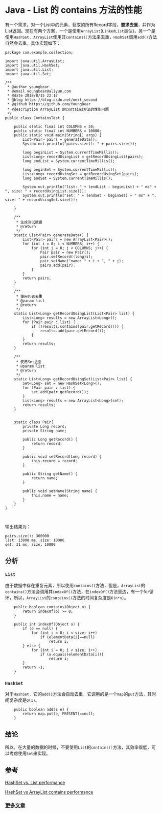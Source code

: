 # Java - List 的 contains 方法的性能

有一个需求，对一个List中的元素，获取的所有Record字段，**要求去重**，并作为List返回。现在有两个方案，一个是使用`ArrayList`(`LinkedList`类似)，另一个是使用`HashSet`，`ArrayList`使用其`contains()`方法来去重，`HashSet`调用`add()`方法自然会去重。具体实现如下：


```
package com.example.collection;

import java.util.ArrayList;
import java.util.HashSet;
import java.util.List;
import java.util.Set;

/**
 * @author youngbear
 * @email youngbear@aliyun.com
 * @date 2018/8/15 22:17
 * @blog https://blog.csdn.net/next_second
 * @github https://github.com/YoungBear
 * @description ArrayList 的contains方法的性能问题
 */
public class ContainsTest {

    public static final int COLUMNS = 30;
    public static final int NUMBERS = 10000;
    public static void main(String[] args) {
        List<Pair> pairs = generateData();
        System.out.println("pairs.size(): " + pairs.size());

        long beginList = System.currentTimeMillis();
        List<Long> recordUsingList = getRecordUsingList(pairs);
        long endList = System.currentTimeMillis();

        long beginSet = System.currentTimeMillis();
        List<Long> recordUsingSet = getRecordUsingSet(pairs);
        long endSet = System.currentTimeMillis();

        System.out.println("list: " + (endList - beginList) + " ms" + ", size: " + recordUsingList.size());
        System.out.println("set: " + (endSet - beginSet) + " ms" + ", size: " + recordUsingSet.size());

    }

    /**
     * 生成测试数据
     * @return
     */
    static List<Pair> generateData() {
        List<Pair> pairs = new ArrayList<Pair>();
        for (int i = 0; i < NUMBERS; i++) {
            for (int j = 0; j < COLUMNS; j++) {
                Pair pair = new Pair();
                pair.setRecord((long)i);
                pair.setName("name: " + i + ", " + j);
                pairs.add(pair);
            }
        }
        return pairs;
    }

    /**
     * 使用列表去重
     * @param list
     * @return
     */
    static List<Long> getRecordUsingList(List<Pair> list) {
        List<Long> results = new ArrayList<Long>();
        for (Pair pair : list) {
            if (!results.contains(pair.getRecord())) {
                results.add(pair.getRecord());
            }
        }
        return results;
    }

    /**
     * 使用Set去重
     * @param list
     * @return
     */
    static List<Long> getRecordUsingSet(List<Pair> list) {
        Set<Long> set = new HashSet<Long>();
        for (Pair pair : list) {
            set.add(pair.getRecord());
        }
        List<Long> results = new ArrayList<Long>(set);
        return results;
    }


    static class Pair{
        private Long record;
        private String name;

        public Long getRecord() {
            return record;
        }

        public void setRecord(Long record) {
            this.record = record;
        }

        public String getName() {
            return name;
        }

        public void setName(String name) {
            this.name = name;
        }
    }
}



```

输出结果为：

```
pairs.size(): 300000
list: 13908 ms, size: 10000
set: 31 ms, size: 10000
```

## 分析

### `List`
由于数据中存在重复元素，所以使用`contains()`方法，但是，`ArrayList`的`contains()`方法会调用其`indexOf()`方法，在`indexOf()`方法里边，有一个for循环，所以，`ArrayList`的`contains()`方法的时间复杂度是`O(n*n)`。

```
    public boolean contains(Object o) {
        return indexOf(o) >= 0;
    }

    public int indexOf(Object o) {
        if (o == null) {
            for (int i = 0; i < size; i++)
                if (elementData[i]==null)
                    return i;
        } else {
            for (int i = 0; i < size; i++)
                if (o.equals(elementData[i]))
                    return i;
        }
        return -1;
    }    
```

### `HashSet`
对于`HashSet`，它的`add()`方法会自动去重，它调用的是一个`map`的`put`方法，其时间复杂度是`O(1)`。

```
    public boolean add(E e) {
        return map.put(e, PRESENT)==null;
    }
```

## 结论
所以，在大量的数据的时候，不要使用`List`的`contains()`方法，其效率很低，可以考虑使用`Set`来实现。


## 参考
[HashSet vs. List performance](https://stackoverflow.com/questions/150750/hashset-vs-list-performance)

[HashSet vs ArrayList contains performance](https://stackoverflow.com/questions/32552307/hashset-vs-arraylist-contains-performance)

### [更多文章](https://github.com/YoungBear/MyBlog/blob/master/README.md)